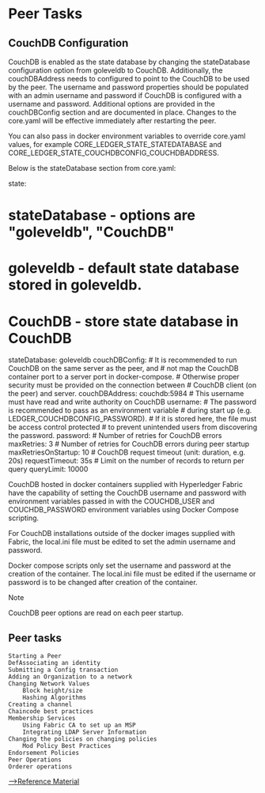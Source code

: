 # Peer Tasks

## CouchDB Configuration

CouchDB is enabled as the state database by changing the stateDatabase configuration option from goleveldb to CouchDB. Additionally, the couchDBAddress needs to configured to point to the CouchDB to be used by the peer. The username and password properties should be populated with an admin username and password if CouchDB is configured with a username and password. Additional options are provided in the couchDBConfig section and are documented in place. Changes to the core.yaml will be effective immediately after restarting the peer.

You can also pass in docker environment variables to override core.yaml values, for example CORE_LEDGER_STATE_STATEDATABASE and CORE_LEDGER_STATE_COUCHDBCONFIG_COUCHDBADDRESS.

Below is the stateDatabase section from core.yaml:

state:
  # stateDatabase - options are "goleveldb", "CouchDB"
  # goleveldb - default state database stored in goleveldb.
  # CouchDB - store state database in CouchDB
  stateDatabase: goleveldb
  couchDBConfig:
     # It is recommended to run CouchDB on the same server as the peer, and
     # not map the CouchDB container port to a server port in docker-compose.
     # Otherwise proper security must be provided on the connection between
     # CouchDB client (on the peer) and server.
     couchDBAddress: couchdb:5984
     # This username must have read and write authority on CouchDB
     username:
     # The password is recommended to pass as an environment variable
     # during start up (e.g. LEDGER_COUCHDBCONFIG_PASSWORD).
     # If it is stored here, the file must be access control protected
     # to prevent unintended users from discovering the password.
     password:
     # Number of retries for CouchDB errors
     maxRetries: 3
     # Number of retries for CouchDB errors during peer startup
     maxRetriesOnStartup: 10
     # CouchDB request timeout (unit: duration, e.g. 20s)
     requestTimeout: 35s
     # Limit on the number of records to return per query
     queryLimit: 10000

CouchDB hosted in docker containers supplied with Hyperledger Fabric have the capability of setting the CouchDB username and password with environment variables passed in with the COUCHDB_USER and COUCHDB_PASSWORD environment variables using Docker Compose scripting.

For CouchDB installations outside of the docker images supplied with Fabric, the local.ini file must be edited to set the admin username and password.

Docker compose scripts only set the username and password at the creation of the container. The local.ini file must be edited if the username or password is to be changed after creation of the container.

Note

CouchDB peer options are read on each peer startup.


## Peer tasks

    Starting a Peer
    DefAssociating an identity
    Submitting a Config transaction
    Adding an Organization to a network
    Changing Network Values
        Block height/size
        Hashing Algorithms
    Creating a channel
    Chaincode best practices
    Membership Services
        Using Fabric CA to set up an MSP
        Integrating LDAP Server Information
    Changing the policies on changing policies
        Mod Policy Best Practices
    Endorsement Policies
    Peer Operations
    Orderer operations

[-->Reference Material](./ReferenceMaterial/ReferenceMaterial.md)
